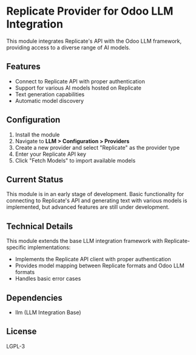 # Replicate Provider for Odoo LLM Integration

This module integrates Replicate's API with the Odoo LLM framework, providing access to a diverse range of AI models.

## Features

- Connect to Replicate API with proper authentication
- Support for various AI models hosted on Replicate
- Text generation capabilities
- Automatic model discovery

## Configuration

1. Install the module
2. Navigate to **LLM > Configuration > Providers**
3. Create a new provider and select "Replicate" as the provider type
4. Enter your Replicate API key
5. Click "Fetch Models" to import available models

## Current Status

This module is in an early stage of development. Basic functionality for connecting to Replicate's API and generating text with various models is implemented, but advanced features are still under development.

## Technical Details

This module extends the base LLM integration framework with Replicate-specific implementations:

- Implements the Replicate API client with proper authentication
- Provides model mapping between Replicate formats and Odoo LLM formats
- Handles basic error cases

## Dependencies

- llm (LLM Integration Base)

## License

LGPL-3
